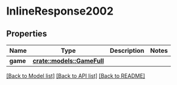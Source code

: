 # InlineResponse2002

## Properties

Name | Type | Description | Notes
------------ | ------------- | ------------- | -------------
**game** | [**crate::models::GameFull**](GameFull.md) |  | 

[[Back to Model list]](../README.md#documentation-for-models) [[Back to API list]](../README.md#documentation-for-api-endpoints) [[Back to README]](../README.md)


